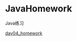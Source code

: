 # JavaHomework
Java练习


[day04_homework](https://github.com/sixleaves/JavaHomework/tree/master/chapter1/src/main/java/day04/homework)
